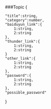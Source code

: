 ###Topic
{

    "title":string,
    "category":number,
    "baiduyun_link":{
        1:string,
        2:string
    },
    "thunder_link":{
        1:string,
        2:string
    }
    "other_link":{
        1:string,
        2:string
    },
    "password":{
        1:string,
        2:string
    },
    "possible_password"
}